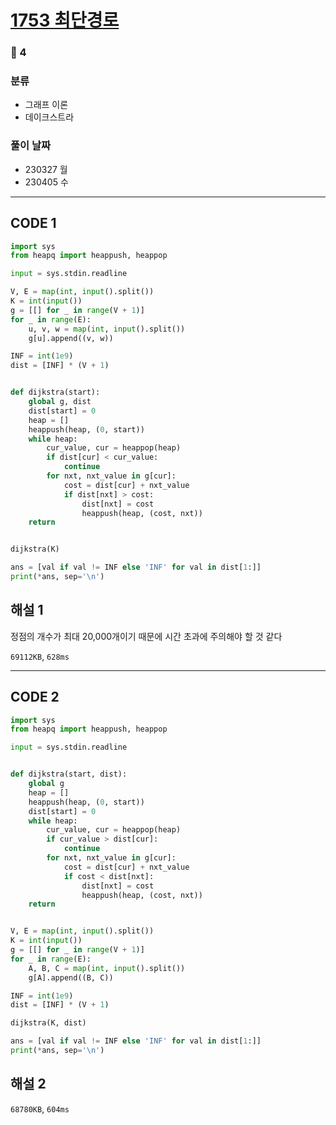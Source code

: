 # [1753 최단경로](https://www.acmicpc.net/problem/1753)

### 🥇 4

### 분류

- 그래프 이론
- 데이크스트라

### 풀이 날짜

- 230327 월
- 230405 수

---

## CODE 1

```python
import sys
from heapq import heappush, heappop

input = sys.stdin.readline

V, E = map(int, input().split())
K = int(input())
g = [[] for _ in range(V + 1)]
for _ in range(E):
    u, v, w = map(int, input().split())
    g[u].append((v, w))

INF = int(1e9)
dist = [INF] * (V + 1)


def dijkstra(start):
    global g, dist
    dist[start] = 0
    heap = []
    heappush(heap, (0, start))
    while heap:
        cur_value, cur = heappop(heap)
        if dist[cur] < cur_value:
            continue
        for nxt, nxt_value in g[cur]:
            cost = dist[cur] + nxt_value
            if dist[nxt] > cost:
                dist[nxt] = cost
                heappush(heap, (cost, nxt))
    return


dijkstra(K)

ans = [val if val != INF else 'INF' for val in dist[1:]]
print(*ans, sep='\n')

```

## 해설 1

정점의 개수가 최대 20,000개이기 때문에 시간 초과에 주의해야 할 것 같다

`69112KB`, `628ms`

---

## CODE 2

```python
import sys
from heapq import heappush, heappop

input = sys.stdin.readline


def dijkstra(start, dist):
    global g
    heap = []
    heappush(heap, (0, start))
    dist[start] = 0
    while heap:
        cur_value, cur = heappop(heap)
        if cur_value > dist[cur]:
            continue
        for nxt, nxt_value in g[cur]:
            cost = dist[cur] + nxt_value
            if cost < dist[nxt]:
                dist[nxt] = cost
                heappush(heap, (cost, nxt))
    return


V, E = map(int, input().split())
K = int(input())
g = [[] for _ in range(V + 1)]
for _ in range(E):
    A, B, C = map(int, input().split())
    g[A].append((B, C))

INF = int(1e9)
dist = [INF] * (V + 1)

dijkstra(K, dist)

ans = [val if val != INF else 'INF' for val in dist[1:]]
print(*ans, sep='\n')

```

## 해설 2

`68780KB`, `604ms`

